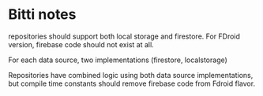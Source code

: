 # Bitti notes

repositories should support both local storage and firestore.
For FDroid version, firebase code should not exist at all.

For each data source, two implementations (firestore, localstorage)

Repositories have combined logic using both data source implementations, but compile time constants should remove firebase code from Fdroid flavor.
